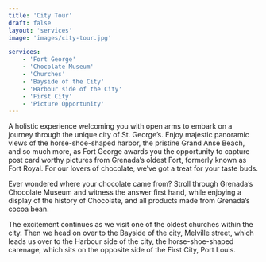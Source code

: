 ```yaml
---
title: 'City Tour'
draft: false
layout: 'services'
image: 'images/city-tour.jpg'

services:
    - 'Fort George'
    - 'Chocolate Museum'
    - 'Churches'
    - 'Bayside of the City'
    - 'Harbour side of the City'
    - 'First City'
    - 'Picture Opportunity'
---
```


A holistic experience welcoming you with open arms to embark on a journey through the unique city of St. George’s. Enjoy majestic panoramic views of the horse-shoe-shaped harbor, the pristine Grand Anse Beach, and so much more, as Fort George awards you the opportunity to capture post card worthy pictures from Grenada’s oldest Fort, formerly known as Fort Royal. For our lovers of chocolate, we’ve got a treat for your taste buds.

Ever wondered where your chocolate came from? Stroll through Grenada’s Chocolate Museum and witness the answer first hand, while enjoying a display of the history of Chocolate, and all products made from Grenada’s cocoa bean.

The excitement continues as we visit one of the oldest churches within the city. Then we head on over to the Bayside of the city, Melville street, which leads us over to the Harbour side of the city, the horse-shoe-shaped carenage, which sits on the opposite side of the First City, Port Louis.
